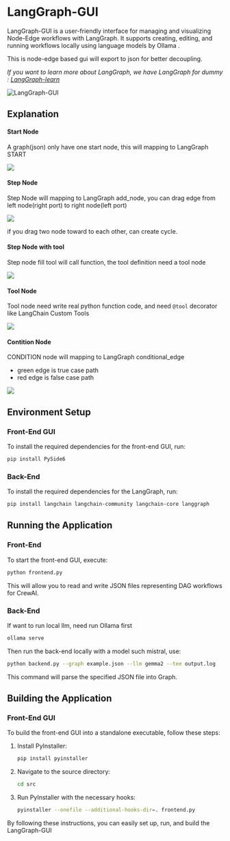 # LangGraph-GUI

LangGraph-GUI is a user-friendly interface for managing and visualizing Node-Edge workflows with LangGraph. It supports creating, editing, and running workflows locally using language models by Ollama .

This is node-edge based gui will export to json for better decoupling.

*If you want to learn more about LangGraph, we have LangGraph for dummy : [LangGraph-learn](https://github.com/LangGraph-GUI/LangGraph-learn)*

![LangGraph-GUI](cover.webp)

## Explanation

#### Start Node
A graph(json) only have one start node, this will mapping to LangGraph START

![](images/start.webp)

#### Step Node
Step Node will mapping to LangGraph add_node, you can drag edge from left node(right port) to right node(left port)

![](images/step.webp)

if you drag two node toward to each other, can create cycle.

#### Step Node with tool
Step node fill tool will call function, the tool definition need a tool node

![](images/use_tool.webp)

#### Tool Node
Tool node need write real python function code, and need `@tool` decorator like LangChain Custom Tools

![](images/tool.webp)

#### Contition Node
CONDITION node will mapping to LangGraph conditional_edge

* green edge is true case path
* red edge is false case path

![](images/condition.webp)

## Environment Setup

### Front-End GUI

To install the required dependencies for the front-end GUI, run:
```bash
pip install PySide6
```
### Back-End

To install the required dependencies for the LangGraph, run:
```bash
pip install langchain langchain-community langchain-core langgraph
```


## Running the Application

### Front-End

To start the front-end GUI, execute:
```bash
python frontend.py
```
This will allow you to read and write JSON files representing DAG workflows for CrewAI.

### Back-End

If want to run local llm, need run Ollama first
```bash
ollama serve
```
Then run the back-end locally with a model such mistral, use:
```bash
python backend.py --graph example.json --llm gemma2 --tee output.log
```
This command will parse the specified JSON file into Graph.


## Building the Application

### Front-End GUI

To build the front-end GUI into a standalone executable, follow these steps:

1. Install PyInstaller:
    ```bash
    pip install pyinstaller
    ```

2. Navigate to the source directory:
    ```bash
    cd src
    ```

3. Run PyInstaller with the necessary hooks:
    ```bash
    pyinstaller --onefile --additional-hooks-dir=. frontend.py
    ```

By following these instructions, you can easily set up, run, and build the LangGraph-GUI 

